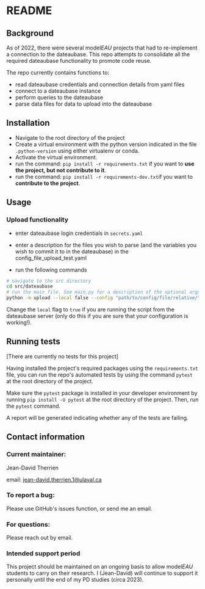 # README

## Background

As of 2022, there were several model*EAU* projects that had to re-implement a connection to the dateaubase. This repo attempts to consolidate all the required dateaubase functionality to promote code reuse.

The repo currently contains functions to:
- read dateaubase credentials and connection details from yaml files
- connect to a dateaubase instance
- perform queries to the dateaubase
- parse data files for data to upload into the dateaubase

## Installation

* Navigate to the root directory of the project
* Create a virtual environment with the python version indicated in the file `.python-version` using either virtualenv or conda.
* Activate the virtual environment.
* run the command: `pip install -r requirements.txt` if you want to **use the project, but not contribute to it**.
* run the command: `pip install -r requirements-dev.txt`if you want to **contribute to the project**.

## Usage

### Upload functionality

* enter dateaubase login credentials in `secrets.yaml`
* enter a description for the files you wish to parse (and the variables you wish to commit it to in the dateaubase) in the config_file_upload_test.yaml

* run the following commands

``` bash
# navigate to the src directory
cd src/dateaubase
# run the main file. See main.py for a description of the optional arguments.
python -m upload --local false --config "path/to/config/file/relative/to/upload/script"
 ```

Change the `local` flag to `true` if you are running the script from the dateaubase server (only do this if you are sure that your configuration is working!).

## Running tests

[There are currently no tests for this project]

Having installed the project's required packages using the `requirements.txt` file, you can run the repo's automated tests by using the command `pytest` at the root directory of the project.

Make sure the `pytest` package is installed in your developer environment by running `pip install -U pytest` at the root directory of the project. Then, run the `pytest` command.

A report will be generated indicating whether any of the tests are failing.

## Contact information

### Current maintainer:
Jean-David Therrien

email: jean-david.therrien.1@ulaval.ca

### To report a bug:

Please use GitHub's issues function, or send me an email.

### For questions:

Please reach out by email.

### Intended support period

This project should be maintained on an ongoing basis to allow model*EAU* students to carry on their research. I (Jean-David) will continue to support it personally until the end of my PD studies (circa 2023).

